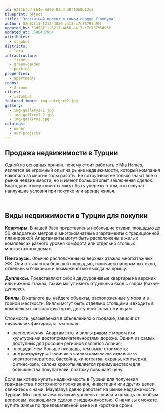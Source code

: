 ```yaml
---
id: 6211bfc7-fb4e-4d90-83c4-38f19b8b12c8
blueprint: object
title: 'Элегантный проект в самом сердце Стамбула'
author: 58d52f11-6213-4056-a413-c7c73793d95f
updated_by: 58d52f11-6213-4056-a413-c7c73793d95f
updated_at: 1686437954
attributes:
  - stambul
districts:
  - lara
infrastructure:
  - fitness
  - green-garden
  - parking
properties:
  - apartments
rooms:
  - 2-room
cities:
  - istambul
featured_image: img-category2.jpg
gallery:
  - img-gallery1-1.jpg
  - img-gallery1-2.jpg
  - img-gallery1.jpg
catalogs:
  - owner
  - our-projects
---
```

<h2>Продажа недвижимости в Турции</h2>
          <p>Одной из основных причин, почему стоит работать с Mia Homes, является ее огромный опыт на рынке
            недвижимости, который компания накопила за многие годы работы. Ее сотрудники не только знают все о рынке
            недвижимости, но и имеют большой опыт заключения сделок. Благодаря этому клиенты могут быть уверены в том,
            что получат наилучшие условия при покупке или аренде жилья.</p><br>
          <h2>Виды недвижимости в Турции для покупки</h2>
          <p> <strong>Квартиры.</strong>
            В нашей базе представлены небольшие студии площадью до 50 квадратных метров и многокомнатные апартаменты с
            традиционной планировкой. Апартаменты могут быть расположены в жилых комплексах разного уровня комфорта или
            отдельно стоящих многоэтажных домах.
          </p>
          <p><strong>Пентхаусы.</strong>
            Обычно расположены на верхних этажах многоэтажных ЖК. Они отличаются большой площадью, наличием панорамных
            окон, отдельным балконом и возможностью выхода на крышу.
          </p>
          <p><strong>Дуплексы.</strong>
            Представляют собой двухуровневые квартиры на верхних или нижних этажах, также могут иметь отдельный вход с
            садом (бахче-дуплекс).
          </p>
          <p> <strong>Виллы.</strong>
            В каталоге вы найдете объекты, расположенные у моря и в горной местности. Виллы могут быть отдельно стоящими
            и входить в комплексы с инфраструктурой, доступной только жильцам.
          </p>
          <p>Стоимость, указываемая в объявлениях о продаже, зависит от нескольких факторов, в том числе:</p>
          <ul>
            <li>расположения. Апартаменты и виллы рядом с морем или культурными достопримечательностями дороже. Одним из
              самых доступных для россиян регионов является Алания;</li>
            <li>площади. Чем больше площадь, тем выше стоимость;</li>
            <li>инфраструктуры. Наличие в жилом комплексе отдельного электрогенератора, бассейна, кинотеатра, охраны,
              консьержа, фитнес-зала, салона красоты является преимуществом для большинства покупателей, поэтому
              повышает цену.</li>
          </ul>
          <p>Если вы хотите купить недвижимость в Турции для получения гражданства, постоянного проживания, инвестиций
            или других целей, свяжитесь с нами. Mayalanya давно работает на рынке недвижимости Турции. Мы предлагаем
            высокий уровень сервиса и помощь по любым вопросам, касающимся сделок с недвижимостью. С нами вы сможете
            купить жилье по привлекательной цене и в короткие сроки.</p>